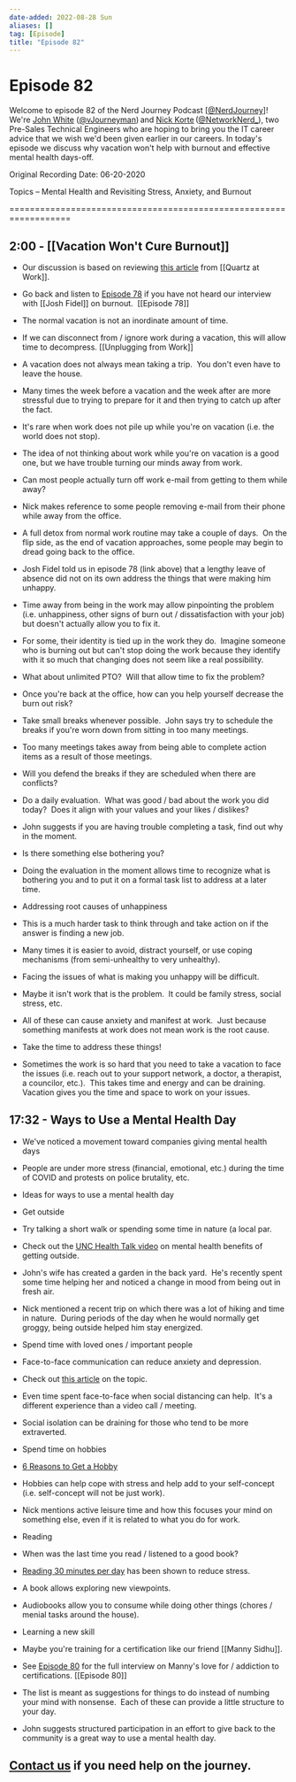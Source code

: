 ```yaml
---
date-added: 2022-08-28 Sun
aliases: []
tag: [Episode]
title: "Episode 82"
---
```


# Episode 82

Welcome to episode 82 of the Nerd Journey Podcast [[@NerdJourney](https://twitter.com/NerdJourney/)]! We're [John White](https://www.linkedin.com/in/vJourneyman/) ([@vJourneyman](https://twitter.com/vJourneyman)) and [Nick Korte](https://www.linkedin.com/in/nickkortenetworknerd/) ([@NetworkNerd_](https://twitter.com/NetworkNerd_/)), two Pre-Sales Technical Engineers who are hoping to bring you the IT career advice that we wish we'd been given earlier in our careers. In today's episode we discuss why vacation won't help with burnout and effective mental health days-off.   

Original Recording Date: 06-20-2020 

Topics – Mental Health and Revisiting Stress, Anxiety, and Burnout 

================================================================== 

## 2:00 - [[Vacation Won't Cure Burnout]] 

* Our discussion is based on reviewing [this article](https://qz.com/work/1660743/going-on-vacation-wont-cure-job-burnout/) from [[Quartz at Work]].   

* Go back and listen to [Episode 78](https://nerd-journey.com/burnout-and-recovery-with-josh-fidel/) if you have not heard our interview with [[Josh Fidel]] on burnout.  [[Episode 78]]

* The normal vacation is not an inordinate amount of time. 

* If we can disconnect from / ignore work during a vacation, this will allow time to decompress. [[Unplugging from Work]]

* A vacation does not always mean taking a trip.  You don't even have to leave the house. 

* Many times the week before a vacation and the week after are more stressful due to trying to prepare for it and then trying to catch up after the fact. 

* It's rare when work does not pile up while you're on vacation (i.e. the world does not stop). 

* The idea of not thinking about work while you're on vacation is a good one, but we have trouble turning our minds away from work.   

* Can most people actually turn off work e-mail from getting to them while away? 

* Nick makes reference to some people removing e-mail from their phone while away from the office. 

* A full detox from normal work routine may take a couple of days.  On the flip side, as the end of vacation approaches, some people may begin to dread going back to the office. 

* Josh Fidel told us in episode 78 (link above) that a lengthy leave of absence did not on its own address the things that were making him unhappy. 

* Time away from being in the work may allow pinpointing the problem (i.e. unhappiness, other signs of burn out / dissatisfaction with your job) but doesn't actually allow you to fix it. 

* For some, their identity is tied up in the work they do.  Imagine someone who is burning out but can't stop doing the work because they identify with it so much that changing does not seem like a real possibility. 

* What about unlimited PTO?  Will that allow time to fix the problem? 

* Once you're back at the office, how can you help yourself decrease the burn out risk? 

* Take small breaks whenever possible.  John says try to schedule the breaks if you're worn down from sitting in too many meetings. 

* Too many meetings takes away from being able to complete action items as a result of those meetings. 

* Will you defend the breaks if they are scheduled when there are conflicts? 

* Do a daily evaluation.  What was good / bad about the work you did today?  Does it align with your values and your likes / dislikes? 

* John suggests if you are having trouble completing a task, find out why in the moment.   

* Is there something else bothering you? 

* Doing the evaluation in the moment allows time to recognize what is bothering you and to put it on a formal task list to address at a later time. 

* Addressing root causes of unhappiness 

* This is a much harder task to think through and take action on if the answer is finding a new job. 

* Many times it is easier to avoid, distract yourself, or use coping mechanisms (from semi-unhealthy to very unhealthy). 

* Facing the issues of what is making you unhappy will be difficult. 

* Maybe it isn't work that is the problem.  It could be family stress, social stress, etc. 

* All of these can cause anxiety and manifest at work.  Just because something manifests at work does not mean work is the root cause. 

* Take the time to address these things! 

* Sometimes the work is so hard that you need to take a vacation to face the issues (i.e. reach out to your support network, a doctor, a therapist, a councilor, etc.).  This takes time and energy and can be draining.  Vacation gives you the time and space to work on your issues. 

## 17:32 - Ways to Use a Mental Health Day 

* We've noticed a movement toward companies giving mental health days 

* People are under more stress (financial, emotional, etc.) during the time of COVID and protests on police brutality, etc. 

* Ideas for ways to use a mental health day 

* Get outside 

* Try talking a short walk or spending some time in nature (a local par. 

* Check out the [UNC Health Talk video](https://healthtalk.unchealthcare.org/mental-health-benefits-of-getting-outside/) on mental health benefits of getting outside. 

* John's wife has created a garden in the back yard.  He's recently spent some time helping her and noticed a change in mood from being out in fresh air. 

* Nick mentioned a recent trip on which there was a lot of hiking and time in nature.  During periods of the day when he would normally get groggy, being outside helped him stay energized. 

* Spend time with loved ones / important people 

* Face-to-face communication can reduce anxiety and depression. 

* Check out [this article](https://highlandspringsclinic.org/blog/the-top-ten-benefits-of-spending-time-with-family/) on the topic. 

* Even time spent face-to-face when social distancing can help.  It's a different experience than a video call / meeting. 

* Social isolation can be draining for those who tend to be more extraverted. 

* Spend time on hobbies 

* [6 Reasons to Get a Hobby](https://www.psychologytoday.com/us/blog/happy-trails/201509/six-reasons-get-hobby) 

* Hobbies can help cope with stress and help add to your self-concept (i.e. self-concept will not be just work). 

* Nick mentions active leisure time and how this focuses your mind on something else, even if it is related to what you do for work.  

* Reading 

* When was the last time you read / listened to a good book? 

* [Reading 30 minutes per day](https://www.healthline.com/health/benefits-of-reading-books#reduces-stress) has been shown to reduce stress. 

* A book allows exploring new viewpoints. 

* Audiobooks allow you to consume while doing other things (chores / menial tasks around the house). 

* Learning a new skill 

* Maybe you're training for a certification like our friend [[Manny Sidhu]]. 

* See [Episode 80](https://nerd-journey.com/certification-and-mentoring-with-manny-sidhu/) for the full interview on Manny's love for / addiction to certifications. [[Episode 80]]

* The list is meant as suggestions for things to do instead of numbing your mind with nonsense.  Each of these can provide a little structure to your day. 

* John suggests structured participation in an effort to give back to the community is a great way to use a mental health day. 

## [Contact us](https://twitter.com/NerdJourney) if you need help on the journey.